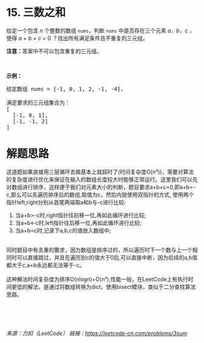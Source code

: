 # 15. 三数之和

<div class="content__1Y2H"><div class="notranslate"><p>给定一个包含 <em>n</em> 个整数的数组&nbsp;<code>nums</code>，判断&nbsp;<code>nums</code>&nbsp;中是否存在三个元素 <em>a，b，c ，</em>使得&nbsp;<em>a + b + c = </em>0 ？找出所有满足条件且不重复的三元组。</p>

<p><strong>注意：</strong>答案中不可以包含重复的三元组。</p>

<p>&nbsp;</p>

<p><strong>示例：</strong></p>

<pre>给定数组 nums = [-1, 0, 1, 2, -1, -4]，

满足要求的三元组集合为：
[
  [-1, 0, 1],
  [-1, -1, 2]
]
</pre>
</div></div>

# 解题思路
这道题如果直接用三层循环去做基本上就超时了(时间复杂度O(n³))，需要对算法的复杂度进行优化来保证在输入的数组长度较大时能够正常运行。这里我们可以先对数组进行排序，这样便于我们对元素大小的判断，题目要求a+b+c=0,即a+b=-c,那么可以先遍历排序后的数组,取值为c，然后内层使用双指针的方式,
使用两个指针left,right分别从首尾两端取a和b与-c进行比较:
1. 当a+b>-c时,right指针往前移一位,再如此循环进行比较;
2. 当a+b<-c时,left指针往后移一位,再如此循环进行比较;
3. 当a+b=c时,记录下a,b,c的值放入数组中;
<br/>
同时题目中有去重的要求，因为数组是排序过的，所以遍历时下一个数与上一个相同时可以直接跳过，并且在遍历到c的值大于0后,可以直接中断，因为后续的a,b值都大于c,a+b永远都无法等于-c。
<br/>
<br/>
这种解法时间复杂度为排序O(nlogn)+O(n²),性能一般，在LeetCode上有执行时间更低的解法，是通过将数组转换为dict，使用bisect模块，类似于二分查找算法思路。
<br/>
<br/>
<br/>
<br/>
<br/>

*来源：力扣（LeetCode）
链接：https://leetcode-cn.com/problems/3sum*
